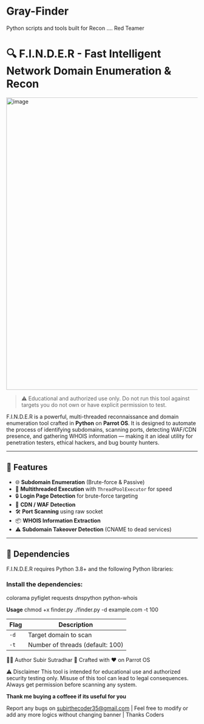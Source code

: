 # Gray-Finder

Python scripts and tools built for Recon .... Red Teamer

# 🔍 F.I.N.D.E.R - Fast Intelligent Network Domain Enumeration & Recon

<img width="1366" height="768" alt="image" src="https://github.com/user-attachments/assets/d4f2dd8f-7729-48cb-b6c0-2f533cd9612b" />


> ⚠️ Educational and authorized use only. Do not run this tool against targets you do not own or have explicit permission to test.

F.I.N.D.E.R is a powerful, multi-threaded reconnaissance and domain enumeration tool crafted in **Python** on **Parrot OS**. It is designed to automate the process of identifying subdomains, scanning ports, detecting WAF/CDN presence, and gathering WHOIS information — making it an ideal utility for penetration testers, ethical hackers, and bug bounty hunters.

---

## 🚀 Features

- 🌐 **Subdomain Enumeration** (Brute-force & Passive)
- 🧠 **Multithreaded Execution** with `ThreadPoolExecutor` for speed
- 🔒 **Login Page Detection** for brute-force targeting
- 🧱 **CDN / WAF Detection**
- 🛠 **Port Scanning** using raw socket
- 📦 **WHOIS Information Extraction**
- ⚠️ **Subdomain Takeover Detection** (CNAME to dead services)

---

## 🧰 Dependencies

F.I.N.D.E.R requires Python 3.8+ and the following Python libraries:

### Install the dependencies:

colorama
pyfiglet
requests
dnspython
python-whois

**Usage**
chmod +x finder.py
./finder.py -d example.com -t 100

| Flag | Description                      |
| ---- | -------------------------------- |
| `-d` | Target domain to scan            |
| `-t` | Number of threads (default: 100) |

👨‍💻 Author
Subir Sutradhar
🐧 Crafted with ❤️ on Parrot OS

⚠️ Disclaimer
This tool is intended for educational use and authorized security testing only.
Misuse of this tool can lead to legal consequences.
Always get permission before scanning any system.


**Thank me buying a coffeee if its useful for you**

Report any bugs on subirthecoder35@gmail.com | Feel free to modify or add any more logics without changing banner | Thanks Coders

